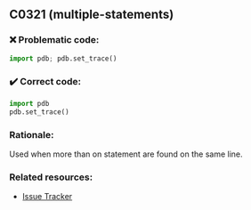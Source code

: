 ## C0321 (multiple-statements)

### :x: Problematic code:

```python
import pdb; pdb.set_trace()
```

### :heavy_check_mark: Correct code:

```python
import pdb
pdb.set_trace()
```

### Rationale:

Used when more than on statement are found on the same line.

### Related resources:

- [Issue Tracker](https://github.com/PyCQA/pylint/issues?q=is%3Aissue+%22multiple-statements%22+OR+%22C0321%22)
